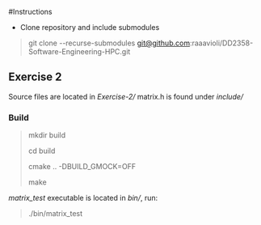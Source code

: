 #Instructions

- Clone repository and include submodules
> git clone --recurse-submodules git@github.com:raaavioli/DD2358-Software-Engineering-HPC.git

## Exercise 2
Source files are located in *Exercise-2/*
matrix.h is found under *include/*
### Build
> mkdir build
>
> cd build
>
> cmake .. -DBUILD_GMOCK=OFF
>
> make

*matrix_test* executable is located in *bin/*, run:
> ./bin/matrix_test


